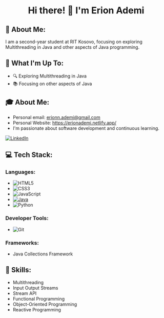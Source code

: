 <div align="center">
  <h1>Hi there! 👋 I'm Erion Ademi</h1>
</div>

## 💫 About Me:
I am a second-year student at RIT Kosovo, focusing on exploring Multithreading in Java and other aspects of Java programming.

## 🚀 What I'm Up To:
- 🔍 Exploring Multithreading in Java
- 📚 Focusing on other aspects of Java

## 🎓 About Me:
- Personal email: erionn.ademi@gmail.com
- Personal Website: https://erionademi.netlify.app/
- I'm passionate about software development and continuous learning.

[![LinkedIn](https://img.shields.io/badge/LinkedIn-Profile-blue?logo=linkedin&style=flat-square&logoColor=white)](https://www.linkedin.com/in/erion-ademi-b730a1230/)

## 💻 Tech Stack:
### Languages:
- ![HTML5](https://img.shields.io/badge/-HTML5-E34F26?logo=html5&logoColor=white&style=flat)
- ![CSS3](https://img.shields.io/badge/-CSS3-1572B6?logo=css3&logoColor=white&style=flat)
- ![JavaScript](https://img.shields.io/badge/-JavaScript-F7DF1E?logo=javascript&logoColor=black&style=flat)
- [![Java](https://img.shields.io/badge/-Java-007396?logo=java&logoColor=white&style=flat)](https://en.wikipedia.org/wiki/Java_(programming_language))
- ![Python](https://img.shields.io/badge/-Python-3776AB?logo=python&logoColor=white&style=flat)

### Developer Tools:
- ![Git](https://img.shields.io/badge/-Git-F05032?logo=git&logoColor=white&style=flat)

### Frameworks:
- Java Collections Framework

## 🔧 Skills:
- Multithreading
- Input Output Streams
- Stream API
- Functional Programming
- Object-Oriented Programming
- Reactive Programming 
